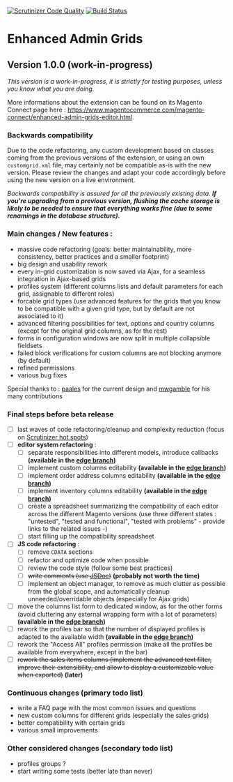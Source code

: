[![Scrutinizer Code Quality](https://scrutinizer-ci.com/g/mage-eag/mage-enhanced-admin-grids/badges/quality-score.png?b=1.0.0-wip)](https://scrutinizer-ci.com/g/mage-eag/mage-enhanced-admin-grids/?branch=1.0.0-wip) [![Build Status](https://scrutinizer-ci.com/g/mage-eag/mage-enhanced-admin-grids/badges/build.png?b=1.0.0-wip)](https://scrutinizer-ci.com/g/mage-eag/mage-enhanced-admin-grids/build-status/1.0.0-wip)

# Enhanced Admin Grids
## Version 1.0.0 (work-in-progress)

_This version is a work-in-progress, it is strictly for testing purposes, unless you know what you are doing._

More informations about the extension can be found on its Magento Connect page here : https://www.magentocommerce.com/magento-connect/enhanced-admin-grids-editor.html.

### Backwards compatibility
Due to the code refactoring, any custom development based on classes coming from the previous versions of the extension, or using an own `customgrid.xml` file, may certainly not be compatible as-is with the new version. Please review the changes and adapt your code accordingly before using the new version on a live environment.

_Backwards compatibility is assured for all the previously existing data. **If you're upgrading from a previous version, flushing the cache storage is likely to be needed to ensure that everything works fine (due to some renamings in the database structure).**_

### Main changes / New features :
- massive code refactoring (goals: better maintainability, more consistency, better practices and a smaller footprint)
- big design and usability rework
- every in-grid customization is now saved via Ajax, for a seamless integration in Ajax-based grids
- profiles system (different columns lists and default parameters for each grid, assignable to different roles)
- forcable grid types (use advanced features for the grids that you know to be compatible with a given grid type, but by default are not associated to it)
- advanced filtering possibilities for text, options and country columns (except for the original grid columns, as for the rest)
- forms in configuration windows are now split in multiple collapsible fieldsets
- failed block verifications for custom columns are not blocking anymore (by default)
- refined permissions
- various bug fixes

Special thanks to : [paales](https://github.com/paales) for the current design and [mwgamble](https://github.com/mwgamble) for his many contributions

### Final steps before beta release
- [ ] last waves of code refactoring/cleanup and complexity reduction (focus on [Scrutinizer hot spots](https://scrutinizer-ci.com/g/mage-eag/mage-enhanced-admin-grids/code-structure/1.0.0-wip/hot-spots))
- [ ] **editor system refactoring** :
    - [ ] separate responsibilities into different models, introduce callbacks **(available in the [edge branch](https://github.com/mage-eag/mage-enhanced-admin-grids/tree/1.0.0-wip-edge))**
    - [ ] implement custom columns editability **(available in the [edge branch](https://github.com/mage-eag/mage-enhanced-admin-grids/tree/1.0.0-wip-edge))**
    - [ ] implement order address columns editability **(available in the [edge branch](https://github.com/mage-eag/mage-enhanced-admin-grids/tree/1.0.0-wip-edge))**
    - [ ] implement inventory columns editability **(available in the [edge branch](https://github.com/mage-eag/mage-enhanced-admin-grids/tree/1.0.0-wip-edge))**
    - [ ] create a spreadsheet summarizing the compatibility of each editor across the different Magento versions (use three different states : "untested", "tested and functional", "tested with problems" - provide links to the related issues -)
    - [ ] start filling up the compatibility spreadsheet
- [ ] **JS code refactoring** :
    - [ ] remove `CDATA` sections
    - [ ] refactor and optimize code when possible
    - [ ] review the code style (follow some best practices)
    - [ ] ~~write comments (use [JSDoc](http://usejsdoc.org/index.html))~~ **(probably not worth the time)**
    - [ ] implement an object manager, to remove as much clutter as possible from the global scope, and automatically cleanup unneeded/overridable objects (especially for Ajax grids)
- [ ] move the columns list form to dedicated window, as for the other forms (avoid cluttering any external wrapping form with a lot of parameters) **(available in the [edge branch](https://github.com/mage-eag/mage-enhanced-admin-grids/tree/1.0.0-wip-edge))**
- [ ] rework the profiles bar so that the number of displayed profiles is adapted to the available width **(available in the [edge branch](https://github.com/mage-eag/mage-enhanced-admin-grids/tree/1.0.0-wip-edge))**
- [ ] rework the "Access All" profiles permission (make all the profiles be available from everywhere, except in the bar)
- [ ] ~~rework the sales items columns (implement the advanced text filter, improve their extensibility, and allow to display a customizable value when exported)~~ **(later)**

### Continuous changes (primary todo list)
- write a FAQ page with the most common issues and questions
- new custom columns for different grids (especially the sales grids)
- better compatibility with certain grids
- various small improvements

### Other considered changes (secondary todo list)
- profiles groups ?
- start writing some tests (better late than never)